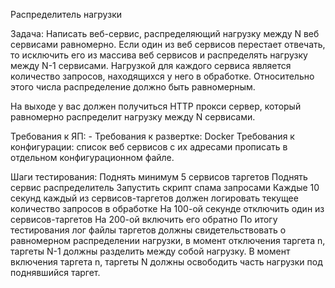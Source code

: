 Распределитель нагрузки

Задача:
Написать веб-сервис, распределяющий нагрузку между N веб сервисами равномерно. Если один из веб сервисов перестает отвечать, то исключить его из массива веб сервисов и распределять нагрузку между N-1 сервисами.
Нагрузкой для каждого сервиса является количество запросов, находящихся у него в обработке. Относительно этого числа распределение должно быть равномерным.

На выходе у вас должен получиться HTTP прокси сервер, который равномерно распределит нагрузку между N сервисами.


Требования к ЯП: -
Требования к развертке: Docker
Требования к конфигурации: список веб сервисов с их адресами прописать в отдельном конфигурационном файле.


Шаги тестирования:
Поднять минимум 5 сервисов таргетов
Поднять сервис распределитель
Запустить скрипт спама запросами
Каждые 10 секунд каждый из сервисов-таргетов должен логировать текущее количество запросов в обработке
На 100-ой секунде отключить один из сервисов-таргетов
На 200-ой включить его обратно
По итогу тестирования лог файлы таргетов должны свидетельствовать о равномерном распределении нагрузки, в момент отключения таргета n, таргеты N-1 должны разделить между собой нагрузку. В момент включения таргета n, таргеты N должны освободить часть нагрузки под поднявшийся таргет.
